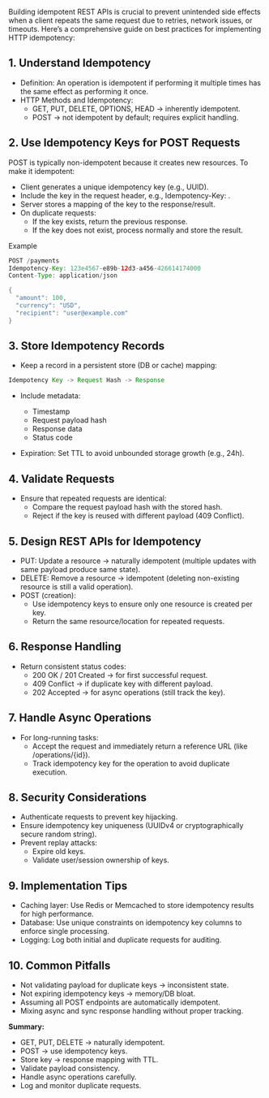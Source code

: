 Building idempotent REST APIs is crucial to prevent unintended side effects when a client repeats the same request due to retries, network issues, or timeouts. Here’s a comprehensive guide on best practices for implementing HTTP idempotency:

## 1. Understand Idempotency
- Definition: An operation is idempotent if performing it multiple times has the same effect as performing it once.
- HTTP Methods and Idempotency:
  - GET, PUT, DELETE, OPTIONS, HEAD → inherently idempotent.
  - POST → not idempotent by default; requires explicit handling.
  
## 2. Use Idempotency Keys for POST Requests

POST is typically non-idempotent because it creates new resources. To make it idempotent:
- Client generates a unique idempotency key (e.g., UUID).
- Include the key in the request header, e.g., Idempotency-Key: <uuid>.
- Server stores a mapping of the key to the response/result.
- On duplicate requests:
    - If the key exists, return the previous response.
    - If the key does not exist, process normally and store the result.

Example

```java
POST /payments
Idempotency-Key: 123e4567-e89b-12d3-a456-426614174000
Content-Type: application/json

{
  "amount": 100,
  "currency": "USD",
  "recipient": "user@example.com"
}
```
## 3. Store Idempotency Records

- Keep a record in a persistent store (DB or cache) mapping:

```java
Idempotency Key -> Request Hash -> Response
```

- Include metadata:
  - Timestamp
  - Request payload hash
  - Response data
  - Status code
  
- Expiration: Set TTL to avoid unbounded storage growth (e.g., 24h).

## 4. Validate Requests
- Ensure that repeated requests are identical:
  - Compare the request payload hash with the stored hash.
  - Reject if the key is reused with different payload (409 Conflict).

## 5. Design REST APIs for Idempotency

- PUT: Update a resource → naturally idempotent (multiple updates with same payload produce same state).
- DELETE: Remove a resource → idempotent (deleting non-existing resource is still a valid operation).
- POST (creation):
  - Use idempotency keys to ensure only one resource is created per key.
  - Return the same resource/location for repeated requests.

## 6. Response Handling

- Return consistent status codes:
  - 200 OK / 201 Created → for first successful request.
  - 409 Conflict → if duplicate key with different payload.
  - 202 Accepted → for async operations (still track the key).

## 7. Handle Async Operations

- For long-running tasks:
  - Accept the request and immediately return a reference URL (like /operations/{id}).
  - Track idempotency key for the operation to avoid duplicate execution.

## 8. Security Considerations

- Authenticate requests to prevent key hijacking.
- Ensure idempotency key uniqueness (UUIDv4 or cryptographically secure random string).
- Prevent replay attacks:
  - Expire old keys.
  - Validate user/session ownership of keys.
## 9. Implementation Tips

- Caching layer: Use Redis or Memcached to store idempotency results for high performance.
- Database: Use unique constraints on idempotency key columns to enforce single processing.
- Logging: Log both initial and duplicate requests for auditing.

## 10. Common Pitfalls

- Not validating payload for duplicate keys → inconsistent state.
- Not expiring idempotency keys → memory/DB bloat.
- Assuming all POST endpoints are automatically idempotent.
- Mixing async and sync response handling without proper tracking.

**Summary:**

- GET, PUT, DELETE → naturally idempotent.
- POST → use idempotency keys.
- Store key → response mapping with TTL.
- Validate payload consistency.
- Handle async operations carefully.
- Log and monitor duplicate requests.